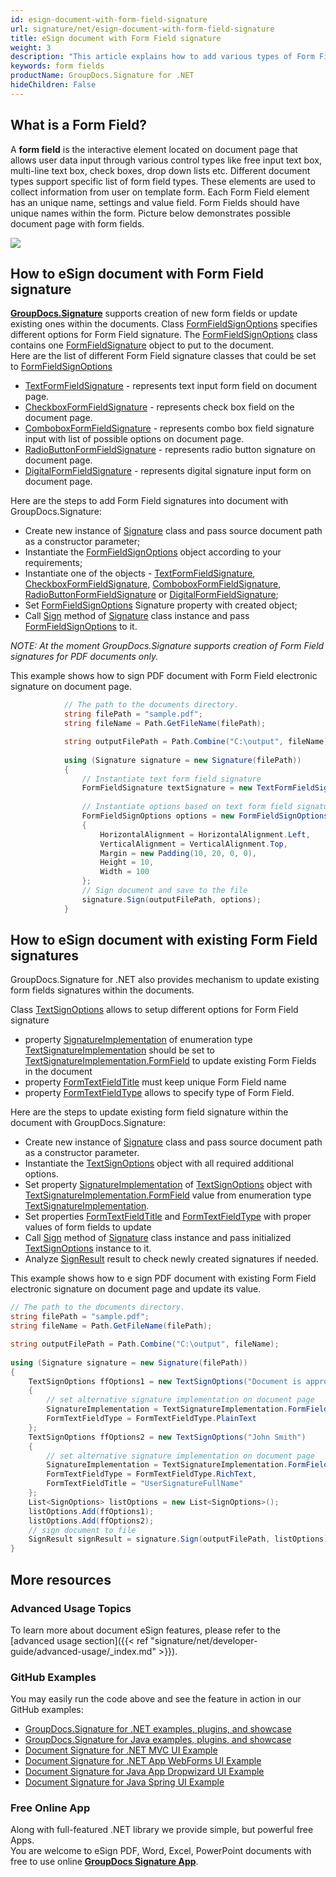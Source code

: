 ```yaml
---
id: esign-document-with-form-field-signature
url: signature/net/esign-document-with-form-field-signature
title: eSign document with Form Field signature
weight: 3
description: "This article explains how to add various types of Form Field signatures on document page with options on component positioning, alignment and other visual options with GroupDocs.Signature"
keywords: form fields
productName: GroupDocs.Signature for .NET
hideChildren: False
---
```

## What is a Form Field?

A **form field** is the interactive element located on document page that allows user data input through various control types like free input text box, multi-line text box, check boxes, drop down lists etc. Different document types support specific list of form field types. These elements are used to collect information from user on template form. Each Form Field element has an unique name, settings and value field. Form Fields should have unique names within the form. Picture below demonstrates possible document page with form fields.

![](signature/net/images/esign-document-with-form-field-signature.png)

## How to eSign document with Form Field signature

[**GroupDocs.Signature**](https://products.groupdocs.com/signature/net) supports creation of new form fields or update existing ones within the documents. Class [FormFieldSignOptions](https://apireference.groupdocs.com/net/signature/groupdocs.signature.options/formfieldsignoptions) specifies different options for Form Field signature. The [FormFieldSignOptions](https://apireference.groupdocs.com/net/signature/groupdocs.signature.options/formfieldsignoptions)  class contains one [FormFieldSignature](https://apireference.groupdocs.com/net/signature/groupdocs.signature.domain/formfieldsignature) object to put to the document.  
Here are the list of different Form Field signature classes that could be set to [FormFieldSignOptions](https://apireference.groupdocs.com/net/signature/groupdocs.signature.options/formfieldsignoptions) 

*   [TextFormFieldSignature](https://apireference.groupdocs.com/net/signature/groupdocs.signature.domain/textformfieldsignature) - represents text input form field on document page.      
*   [CheckboxFormFieldSignature](https://apireference.groupdocs.com/net/signature/groupdocs.signature.domain/checkboxformfieldsignature) - represents check box field on the document page.
*   [ComboboxFormFieldSignature](https://apireference.groupdocs.com/net/signature/groupdocs.signature.domain/comboboxformfieldsignature) - represents combo box field signature input with list of possible options on document page.
*   [RadioButtonFormFieldSignature](https://apireference.groupdocs.com/net/signature/groupdocs.signature.domain/radiobuttonformfieldsignature) - represents radio button signature on document page.    
*   [DigitalFormFieldSignature](https://apireference.groupdocs.com/net/signature/groupdocs.signature.domain/digitalformfieldsignature) - represents digital signature input form on document page.  
    

Here are the steps to add Form Field signatures into document with GroupDocs.Signature:
*   Create new instance of [Signature](https://apireference.groupdocs.com/net/signature/groupdocs.signature/signature) class and pass source document path as a constructor parameter;    
*   Instantiate the [FormFieldSignOptions](https://apireference.groupdocs.com/net/signature/groupdocs.signature.options/formfieldsignoptions) object according to your requirements;    
*   Instantiate one of the objects  - [TextFormFieldSignature](https://apireference.groupdocs.com/net/signature/groupdocs.signature.domain/textformfieldsignature), [CheckboxFormFieldSignature,](https://apireference.groupdocs.com/net/signature/groupdocs.signature.domain/checkboxformfieldsignature) [ComboboxFormFieldSignature](https://apireference.groupdocs.com/net/signature/groupdocs.signature.domain/comboboxformfieldsignature), [RadioButtonFormFieldSignature](https://apireference.groupdocs.com/net/signature/groupdocs.signature.domain/radiobuttonformfieldsignature) or [DigitalFormFieldSignature](https://apireference.groupdocs.com/net/signature/groupdocs.signature.domain/digitalformfieldsignature);    
*   Set [FormFieldSignOptions](https://apireference.groupdocs.com/net/signature/groupdocs.signature.options/formfieldsignoptions) Signature property with created object;      
*   Call [Sign](https://apireference.groupdocs.com/net/signature/groupdocs.signature/signature/methods/sign) method of [Signature](https://apireference.groupdocs.com/net/signature/groupdocs.signature/signature) class instance and pass [FormFieldSignOptions](https://apireference.groupdocs.com/net/signature/groupdocs.signature.options/formfieldsignoptions) to it.    

*NOTE: At the moment GroupDocs.Signature supports creation of Form Field signatures for PDF documents only.*

This example shows how to sign PDF document with Form Field electronic signature on document page. 

```csharp
            // The path to the documents directory.
            string filePath = "sample.pdf";
            string fileName = Path.GetFileName(filePath);

            string outputFilePath = Path.Combine("C:\output", fileName);
            
			using (Signature signature = new Signature(filePath))
            {
                // Instantiate text form field signature
                FormFieldSignature textSignature = new TextFormFieldSignature("FieldText", "Value1");
                
				// Instantiate options based on text form field signature
                FormFieldSignOptions options = new FormFieldSignOptions(textSignature)
                {
                    HorizontalAlignment = HorizontalAlignment.Left,
                    VerticalAlignment = VerticalAlignment.Top,
                    Margin = new Padding(10, 20, 0, 0),
                    Height = 10,
                    Width = 100
                };
                // Sign document and save to the file
                signature.Sign(outputFilePath, options);
            }
```

## How to eSign document with existing Form Field signatures

GroupDocs.Signature for .NET also provides mechanism to update existing form fields signatures within the documents.

Class [TextSignOptions](https://apireference.groupdocs.com/net/signature/groupdocs.signature.options/textsignoptions) allows to setup different options for Form Field signature

*   property [SignatureImplementation](https://apireference-qa.groupdocs.com/signature/net/groupdocs.signature.options/textsignoptions/properties/signatureimplementation) of enumeration type [TextSignatureImplementation](https://apireference-qa.groupdocs.com/signature/net/groupdocs.signature.domain/textsignatureimplementation) should be set to [TextSignatureImplementation.FormField](https://apireference-qa.groupdocs.com/signature/net/groupdocs.signature.domain/textsignatureimplementation) to update existing Form Fields in the document
*   property [FormTextFieldTitle](https://apireference-qa.groupdocs.com/signature/net/groupdocs.signature.options/textsignoptions/properties/formtextfieldtitle) must keep unique Form Field name
*   property [FormTextFieldType](https://apireference-qa.groupdocs.com/signature/net/groupdocs.signature.options/textsignoptions/properties/formtextfieldtype) allows to specify type of Form Field.

Here are the steps to update existing form field signature within the document with GroupDocs.Signature:

*   Create new instance of [Signature](https://apireference.groupdocs.com/net/signature/groupdocs.signature/signature) class and pass source document path as a constructor parameter.    
*   Instantiate the [TextSignOptions](https://apireference.groupdocs.com/net/signature/groupdocs.signature.options/textsignoptions) object with all required additional options.    
*   Set property [SignatureImplementation](https://apireference-qa.groupdocs.com/signature/net/groupdocs.signature.options/textsignoptions/properties/signatureimplementation) of [TextSignOptions](https://apireference.groupdocs.com/net/signature/groupdocs.signature.options/textsignoptions) object with [TextSignatureImplementation.FormField](https://apireference-qa.groupdocs.com/signature/net/groupdocs.signature.domain/textsignatureimplementation) value from enumeration type [TextSignatureImplementation](https://apireference-qa.groupdocs.com/signature/net/groupdocs.signature.domain/textsignatureimplementation).
*   Set properties [FormTextFieldTitle](https://apireference-qa.groupdocs.com/signature/net/groupdocs.signature.options/textsignoptions/properties/formtextfieldtitle) and [FormTextFieldType](https://apireference-qa.groupdocs.com/signature/net/groupdocs.signature.options/textsignoptions/properties/formtextfieldtype) with proper values of form fields to update 
*   Call [Sign](https://apireference.groupdocs.com/net/signature/groupdocs.signature/signature/methods/sign) method of [Signature](https://apireference.groupdocs.com/net/signature/groupdocs.signature/signature) class instance and pass initialized [TextSignOptions](https://apireference.groupdocs.com/net/signature/groupdocs.signature.options/textsignoptions) instance to it.       
*   Analyze [SignResult](https://apireference.groupdocs.com/net/signature/groupdocs.signature.domain/signresult) result to check newly created signatures if needed.  

This example shows how to e sign PDF document with existing Form Field electronic signature on document page and update its value. 

```csharp
// The path to the documents directory.
string filePath = "sample.pdf";
string fileName = Path.GetFileName(filePath);

string outputFilePath = Path.Combine("C:\output", fileName);
            
using (Signature signature = new Signature(filePath))
{
    TextSignOptions ffOptions1 = new TextSignOptions("Document is approved")
    {
        // set alternative signature implementation on document page
        SignatureImplementation = TextSignatureImplementation.FormField,
        FormTextFieldType = FormTextFieldType.PlainText
    };
    TextSignOptions ffOptions2 = new TextSignOptions("John Smith")
    {
        // set alternative signature implementation on document page
        SignatureImplementation = TextSignatureImplementation.FormField,
        FormTextFieldType = FormTextFieldType.RichText,
        FormTextFieldTitle = "UserSignatureFullName"
    };
    List<SignOptions> listOptions = new List<SignOptions>();
    listOptions.Add(ffOptions1);
    listOptions.Add(ffOptions2);
    // sign document to file
    SignResult signResult = signature.Sign(outputFilePath, listOptions);
}
```

## More resources
### Advanced Usage Topics
To learn more about document eSign features, please refer to the [advanced usage section]({{< ref "signature/net/developer-guide/advanced-usage/_index.md" >}}).

### GitHub Examples 
You may easily run the code above and see the feature in action in our GitHub examples:
*   [GroupDocs.Signature for .NET examples, plugins, and showcase](https://github.com/groupdocs-signature/GroupDocs.Signature-for-.NET)    
*   [GroupDocs.Signature for Java examples, plugins, and showcase](https://github.com/groupdocs-signature/GroupDocs.Signature-for-Java)    
*   [Document Signature for .NET MVC UI Example](https://github.com/groupdocs-signature/GroupDocs.Signature-for-.NET-MVC)     
*   [Document Signature for .NET App WebForms UI Example](https://github.com/groupdocs-signature/GroupDocs.Signature-for-.NET-WebForms)    
*   [Document Signature for Java App Dropwizard UI Example](https://github.com/groupdocs-signature/GroupDocs.Signature-for-Java-Dropwizard)    
*   [Document Signature for Java Spring UI Example](https://github.com/groupdocs-signature/GroupDocs.Signature-for-Java-Spring)    

### Free Online App 
Along with full-featured .NET library we provide simple, but powerful free Apps.  
You are welcome to eSign PDF, Word, Excel, PowerPoint documents with free to use online **[GroupDocs Signature App](https://products.groupdocs.app/signature)**.